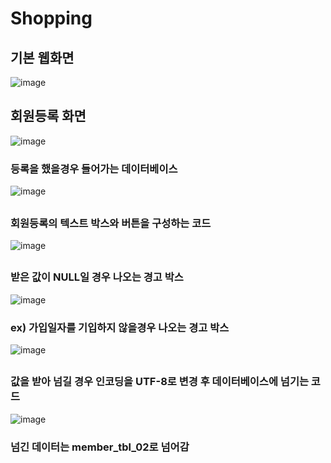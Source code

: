 # Shopping
## 기본 웹화면
![image](https://user-images.githubusercontent.com/102014376/186064407-795edd45-9209-466c-8bc3-c65253cc5116.png)

## 회원등록 화면
![image](https://user-images.githubusercontent.com/102014376/186064553-bdc06db3-9809-4595-b885-1a9b2f5e557c.png)
### 등록을 했을경우 들어가는 데이터베이스
![image](https://user-images.githubusercontent.com/102014376/186084916-dd955373-9566-402f-b755-c94fcfc3e078.png)

##
### 회원등록의 텍스트 박스와 버튼을 구성하는 코드
![image](https://user-images.githubusercontent.com/102014376/186083983-83097fb5-6938-47d4-9733-38f630626558.png)

##
### 받은 값이 NULL일 경우 나오는 경고 박스
![image](https://user-images.githubusercontent.com/102014376/186084296-880f9133-0dd8-404e-b88c-64e8830bdbfa.png)
### ex) 가입일자를 기입하지 않을경우 나오는 경고 박스
![image](https://user-images.githubusercontent.com/102014376/186084625-da1b92ec-a55f-4e8b-a07e-053e348ab6da.png)

##
### 값을 받아 넘길 경우 인코딩을 UTF-8로 변경 후 데이터베이스에 넘기는 코드
![image](https://user-images.githubusercontent.com/102014376/186084338-0ba248ac-6452-4327-9fe3-0194b7b5ef67.png)
### 넘긴 데이터는 member_tbl_02로 넘어감

##

